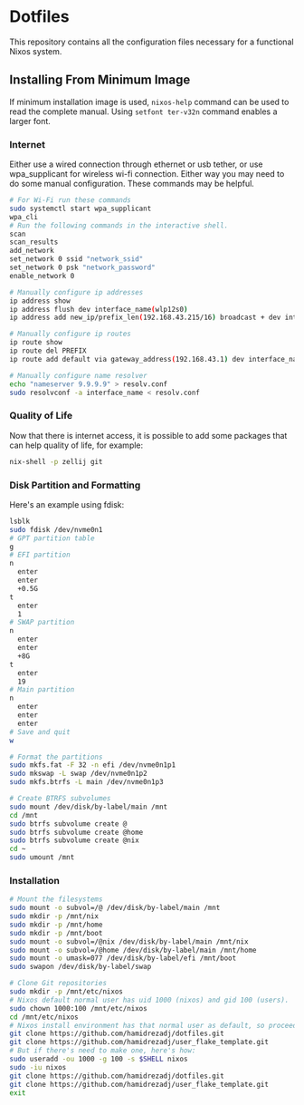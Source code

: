 # Dotfiles
This repository contains all the configuration files necessary for a functional Nixos system.
## Installing From Minimum Image
If minimum installation image is used, `nixos-help` command can be used to read the complete manual.
Using `setfont ter-v32n` command enables a larger font.
### Internet
Either use a wired connection through ethernet or usb tether, or use wpa_supplicant for wireless wi-fi connection. Either way you may need to do some manual configuration. These commands may be helpful.
```sh
# For Wi-Fi run these commands
sudo systemctl start wpa_supplicant
wpa_cli
# Run the following commands in the interactive shell.
scan
scan_results
add_network
set_network 0 ssid "network_ssid"
set_network 0 psk "network_password"
enable_network 0

# Manually configure ip addresses
ip address show
ip address flush dev interface_name(wlp12s0)
ip address add new_ip/prefix_len(192.168.43.215/16) broadcast + dev interface_name

# Manually configure ip routes
ip route show
ip route del PREFIX
ip route add default via gateway_address(192.168.43.1) dev interface_name

# Manually configure name resolver
echo "nameserver 9.9.9.9" > resolv.conf
sudo resolvconf -a interface_name < resolv.conf
```
### Quality of Life
Now that there is internet access, it is possible to add some packages that can help quality of life, for example:
```sh
nix-shell -p zellij git
```
### Disk Partition and Formatting
Here's an example using fdisk:
```sh
lsblk
sudo fdisk /dev/nvme0n1
# GPT partition table
g
# EFI partition
n
  enter
  enter
  +0.5G
t
  enter
  1
# SWAP partition
n
  enter
  enter
  +8G
t
  enter
  19
# Main partition
n
  enter
  enter
  enter
# Save and quit
w

# Format the partitions
sudo mkfs.fat -F 32 -n efi /dev/nvme0n1p1
sudo mkswap -L swap /dev/nvme0n1p2
sudo mkfs.btrfs -L main /dev/nvme0n1p3

# Create BTRFS subvolumes
sudo mount /dev/disk/by-label/main /mnt
cd /mnt
sudo btrfs subvolume create @
sudo btrfs subvolume create @home
sudo btrfs subvolume create @nix
cd ~
sudo umount /mnt
```
### Installation
```sh
# Mount the filesystems
sudo mount -o subvol=/@ /dev/disk/by-label/main /mnt
sudo mkdir -p /mnt/nix
sudo mkdir -p /mnt/home
sudo mkdir -p /mnt/boot
sudo mount -o subvol=/@nix /dev/disk/by-label/main /mnt/nix
sudo mount -o subvol=/@home /dev/disk/by-label/main /mnt/home
sudo mount -o umask=077 /dev/disk/by-label/efi /mnt/boot
sudo swapon /dev/disk/by-label/swap

# Clone Git repositories
sudo mkdir -p /mnt/etc/nixos
# Nixos default normal user has uid 1000 (nixos) and gid 100 (users).
sudo chown 1000:100 /mnt/etc/nixos
cd /mnt/etc/nixos
# Nixos install environment has that normal user as default, so proceed with:
git clone https://github.com/hamidrezadj/dotfiles.git
git clone https://github.com/hamidrezadj/user_flake_template.git
# But if there's need to make one, here's how:
sudo useradd -ou 1000 -g 100 -s $SHELL nixos
sudo -iu nixos
git clone https://github.com/hamidrezadj/dotfiles.git
git clone https://github.com/hamidrezadj/user_flake_template.git
exit
```
